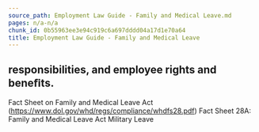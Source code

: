```yaml
---
source_path: Employment Law Guide - Family and Medical Leave.md
pages: n/a-n/a
chunk_id: 0b55963ee3e94c919c6a697dddd04a17d1e70a64
title: Employment Law Guide - Family and Medical Leave
---
```

## responsibilities, and employee rights and beneﬁts.

Fact Sheet on Family and Medical Leave Act (https://www.dol.gov/whd/regs/compliance/whdfs28.pdf) Fact Sheet 28A: Family and Medical Leave Act Military Leave
